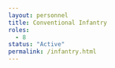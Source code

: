 ```yaml
---
layout: personnel
title: Conventional Infantry
roles: 
  - 8
status: "Active"
permalink: /infantry.html
---
```

